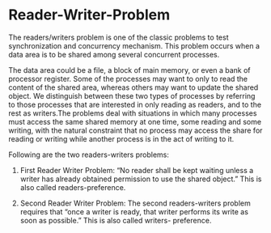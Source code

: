 # Reader-Writer-Problem

The readers/writers problem is one of the classic problems to test synchronization and concurrency mechanism. This problem occurs when a data area is to be shared among several concurrent processes. 

The data area could be a file, a block of main memory, or even a bank of processor register. Some of the processes may want to only to read the content of the shared area, whereas others may want to update the shared object. We distinguish between these two types of processes by referring to those processes that are interested in only reading as readers, and to the rest as writers.The problems deal with situations in which many processes must access the same shared memory at one time,  some reading and some writing, with the natural constraint that no process may access the share for reading or writing while another process is in the act of writing to it. 

Following are the two readers-writers problems:

1) First Reader Writer Problem:
“No reader shall be kept waiting unless a writer has already obtained permission to use the shared object.” This is also called readers-preference.

2) Second Reader Writer Problem:
The second readers-writers problem requires that “once a writer is ready, that writer performs its write as soon as possible.” This is also called writers- preference.

